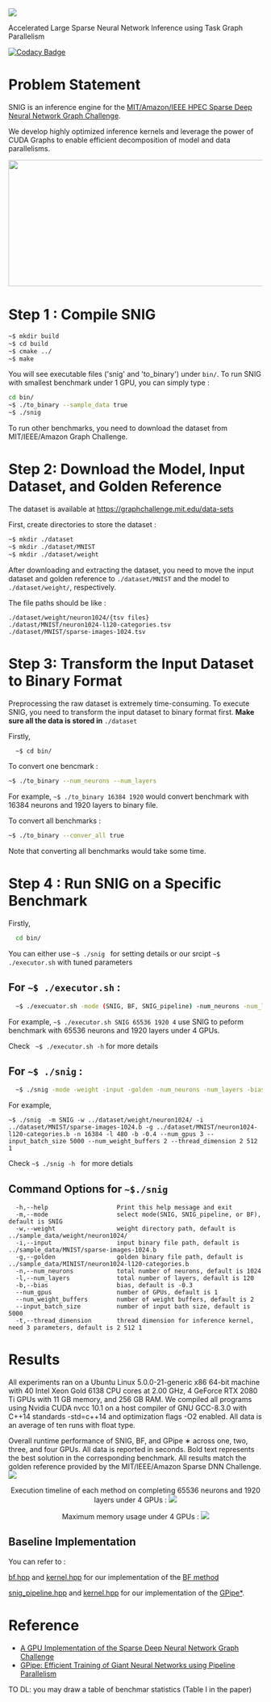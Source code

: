 <img src="./.others/snig_logo.png" />

Accelerated Large Sparse Neural Network Inference using Task Graph Parallelism 

[![Codacy Badge](https://app.codacy.com/project/badge/Grade/6c166a884365423a96b5d76e1ba69c15)](https://www.codacy.com/manual/dian-lun-lin/SNIG?utm_source=github.com&amp;utm_medium=referral&amp;utm_content=dian-lun-lin/SNIG&amp;utm_campaign=Badge_Grade)

# Problem Statement

SNIG is an inference engine for the [MIT/Amazon/IEEE HPEC Sparse Deep Neural Network Graph Challenge](./https://graphchallenge.mit.edu/challenges). 

We develop highly optimized inference kernels and leverage the power of CUDA Graphs to enable efficient decomposition of model and data parallelisms.
<p align=center>
<img src="./.others/snig_taskgraph.png" width="725" height="250"/>
</p>

# Step 1 : Compile SNIG

```bash
~$ mkdir build
~$ cd build
~$ cmake ../
~$ make
```
You will see executable files ('snig' and 'to_binary') under `bin/`.
To run SNIG with smallest benchmark under 1 GPU, you can simply type :

```bash
cd bin/
~$ ./to_binary --sample_data true
~$ ./snig
```

To run other benchmarks, you need to download the dataset from MIT/IEEE/Amazon Graph Challenge.

# Step 2: Download the Model, Input Dataset, and Golden Reference

The dataset is available at https://graphchallenge.mit.edu/data-sets

First, create directories to store the dataset :

```bash
~$ mkdir ./dataset
~$ mkdir ./dataset/MNIST
~$ mkdir ./dataset/weight
```
After downloading and extracting the dataset, 
you need to move the input dataset and golden reference to ```./dataset/MNIST``` and the model to ```./dataset/weight/```, respectively.

The file paths should be like :

```
./dataset/weight/neuron1024/{tsv files}
./datast/MNIST/neuron1024-l120-categories.tsv
./dataset/MNIST/sparse-images-1024.tsv
```

# Step 3: Transform the Input Dataset to Binary Format

Preprocessing the raw dataset is extremely time-consuming.
To execute SNIG, you need to transform the input dataset to binary format first.
**Make sure all the data is stored in** ```./dataset```

Firstly, 
``` bash
  ~$ cd bin/ 
```
To convert one bencmark :
```bash
~$ ./to_binary --num_neurons --num_layers
```
For example, ``` ~$ ./to_binary 16384 1920 ``` would convert benchmark with 16384 neurons and 1920 layers to binary file.

To convert all benchmarks :
```bash
~$ ./to_binary --conver_all true
```
Note that converting all benchmarks would take some time.

# Step 4 : Run SNIG on a Specific Benchmark
Firstly, 
```bash
  cd bin/
```

You can either use ```~$ ./snig ``` for setting details or our srcipt ```~$ ./executor.sh``` with tuned parameters
## For ```~$ ./executor.sh``` :
```bash
  ~$ ./execuator.sh -mode (SNIG, BF, SNIG_pipeline) -num_neurons -num_layers -num_gpus
```
For example, ```~$ ./executor.sh SNIG 65536 1920 4``` use SNIG to peform benchmark with 65536 neurons and 1920 layers under 4 GPUs.

Check ``` ~$ ./executor.sh -h``` for more details

## For ```~$ ./snig``` :
```bash
  ~$ ./snig -mode -weight -input -golden -num_neurons -num_layers -bias --num_gpus --num_weight_buffers --input_batch_size -thread_dimension
```
For example, 
```        
~$ ./snig  -m SNIG -w ../dataset/weight/neuron1024/ -i ../dataset/MNIST/sparse-images-1024.b -g ../dataset/MNIST/neuron1024-l120-categories.b -n 16384 -l 480 -b -0.4 --num_gpus 3 --input_batch_size 5000 --num_weight_buffers 2 --thread_dimension 2 512 1                                                                             
```                

Check ```~$ ./snig -h ``` for more detials

## Command Options for ```~$./snig```
```
  -h,--help                   Print this help message and exit
  -m,--mode                   select mode(SNIG, SNIG_pipeline, or BF), default is SNIG
  -w,--weight                 weight directory path, default is ../sample_data/weight/neuron1024/
  -i,--input                  input binary file path, default is ../sample_data/MNIST/sparse-images-1024.b
  -g,--golden                 golden binary file path, default is ../sample_data/MINIST/neuron1024-l120-categories.b
  -n,--num_neurons            total number of neurons, default is 1024
  -l,--num_layers             total number of layers, default is 120
  -b,--bias                   bias, default is -0.3
  --num_gpus                  number of GPUs, default is 1
  --num_weight_buffers        number of weight buffers, default is 2
  --input_batch_size          number of input bath size, default is 5000
  -t,--thread_dimension       thread dimension for inference kernel, need 3 parameters, default is 2 512 1
```

# Results
All experiments ran on a Ubuntu Linux 5.0.0-21-generic x86 64-bit machine with 40 Intel Xeon Gold 6138 CPU cores at 2.00 GHz, 4 GeForce RTX 2080 Ti GPUs with 11 GB memory, and 256 GB RAM. We compiled all programs using Nvidia CUDA nvcc 10.1 on a host compiler of GNU GCC-8.3.0 with C++14 standards -std=c++14 and optimization flags -O2 enabled. All data is an average of ten runs with float type.

Overall runtime performance of SNIG, BF, and GPipe ∗ across one, two, three, and four GPUs. All data is reported in seconds. Bold text represents the best solution in the corresponding benchmark. All results match the golden reference provided by the MIT/IEEE/Amazon Sparse DNN Challenge.
<img align=center src="./.others/results.png" />

<p align=center>
Execution timeline of each method on completing 65536 neurons and 1920 layers under 4 GPUs :
<img src="./.others/timeline.png" />
</p>

<p align=center>
Maximum memory usage under 4 GPUs :
<img src="./.others/memory_usage.png" />
</p>

## Baseline Implementation

You can refer to :

[bf.hpp](./SNIG/bf/bf.hpp) and [kernel.hpp](./SNIG/bf/kernel.hpp) for our implementation of the [BF method](https://doi.org/10.1109/HPEC.2019.8916223)

[snig_pipeline.hpp](./SNIG/snig/snig_pipeline.hpp) and [kernel.hpp](./SNIG/snig/kernel.hpp) for our implementation of the [GPipe*](https://papers.nips.cc/paper/8305-gpipe-efficient-training-of-giant-neural-networks-using-pipeline-parallelism).

# Reference

+ [A GPU Implementation of the Sparse Deep Neural Network Graph Challenge](https://doi.org/10.1109/HPEC.2019.8916223)
+ [GPipe: Efficient Training of Giant Neural Networks using Pipeline Parallelism](https://papers.nips.cc/paper/8305-gpipe-efficient-training-of-giant-neural-networks-using-pipeline-parallelism)


TO DL: you may draw a table of benchmar statistics (Table I in the paper)

